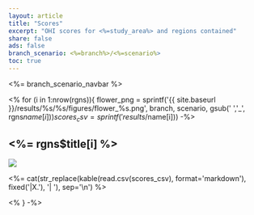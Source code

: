 ```yaml
---
layout: article
title: "Scores"
excerpt: "OHI scores for <%=study_area%> and regions contained"
share: false
ads: false
branch_scenario: <%=branch%>/<%=scenario%>
toc: true
---
```


<%= branch_scenario_navbar %>

<% 
for (i in 1:nrow(rgns)){
  flower_png  = sprintf('{{ site.baseurl }}/results/%s/%s/figures/flower_%s.png', branch, scenario, gsub(' ','_', rgns$name[i]))
  scores_csv  = sprintf('results/%s/%s/tables/scores_%s.csv'                    , branch, scenario, gsub(' ','_', rgns$name[i]))
  -%>

## <%= rgns$title[i] %>
  
![](<%= flower_png %>)

<%= cat(str_replace(kable(read.csv(scores_csv), format='markdown'), fixed('|X.'), '|  '), sep='\n') %>

<% } -%>
